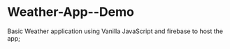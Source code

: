 # Weather-App--Demo
Basic Weather application using Vanilla JavaScript and firebase to host the app;
